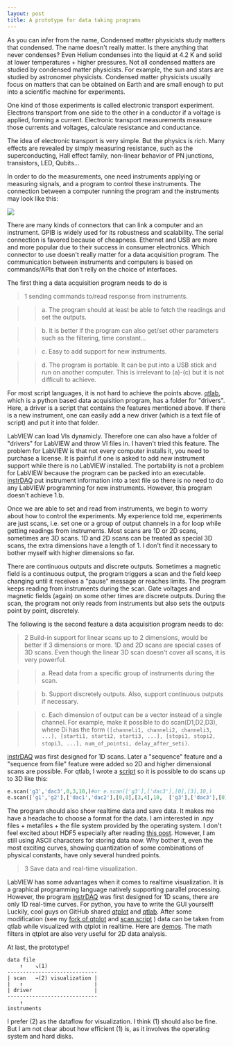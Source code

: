 ```yaml
---
layout: post
title: A prototype for data taking programs
---
```

As you can infer from the name, Condensed matter physicists study matters that condensed. The name doesn't really matter. Is there anything that never condenses? Even Helium condenses into the liquid at 4.2 K and solid at lower temperatures + higher pressures. Not all condensed matters are studied by condensed matter physicists. For example, the sun and stars are studied by astronomer physicists. Condensed matter physicists usually focus on matters that can be obtained on Earth and are small enough to put into a scientific machine for experiments.

One kind of those experiments is called electronic transport experiment. Electrons transport from one side to the other in a conductor if a voltage is applied, forming a current. Electronic transport measurements measure those currents and voltages, calculate resistance and conductance. 

The idea of electronic transport is very simple. But the physics is rich. Many effects are revealed by simply measuring resistance, such as the superconducting, Hall effect family, non-linear behavior of PN junctions, transistors, LED, Qubits...

In order to do the measurements, one need instruments applying or measuring signals, and a program to control these instruments. The connection between a computer running the program and the instruments may look like this:

![](https://github.com/cover-me/instrDAQ/raw/master/documentation/images/setup.jpg)

There are many kinds of connectors that can link a computer and an instrument. GPIB is widely used for its robustness and scalability. The serial connection is favored because of cheapness. Ethernet and USB are more and more popular due to their success in consumer electronics. Which connector to use doesn't really matter for a data acquisition program. The communication between instruments and computers is based on commands/APIs that don't relly on the choice of interfaces.

The first thing a data acquisition program needs to do is

>1 sending commands to/read response from instruments.

>> a. The program should at least be able to fetch the readings and set the outputs.
  
>> b. It is better if the program can also get/set other parameters such as the filtering, time constant... 
  
>> c. Easy to add support for new instruments.
  
>> d. The program is portable. It can be put into a USB stick and run on another computer. This is irrelevant to (a)-(c) but it is not difficult to achieve.

For most script languages, it is not hard to achieve the points above. [qtlab](https://github.com/heeres/qtlab), which is a python based data acquisition program, has a folder for "drivers". Here, a driver is a script that contains the features mentioned above. If there is a new instrument, one can easily add a new driver (which is a text file of script) and put it into that folder.

LabVIEW can load VIs dynamicly. Therefore one can also have a folder of "drivers" for LabVIEW and throw VI files in. I haven't tried this feature. The problem for LabVIEW is that not every computer installs it, you need to purchase a license. It is painful if one is asked to add new instrument support while there is no LabVIEW installed. The portability is not a problem for LabVIEW because the program can be packed into an executable. [instrDAQ](https://github.com/cover-me/instrDAQ) put instrument information into a text file so there is no need to do any LabVIEW programming for new instruments. However, this program doesn't achieve 1.b.

Once we are able to set and read from instruments, we begin to worry about how to control the experiments. My experience told me, experiments are just scans, i.e. set one or a group of output channels in a for loop while getting readings from instruments. Most scans are 1D or 2D scans, sometimes are 3D scans. 1D and 2D scans can be treated as special 3D scans, the extra dimensions have a length of 1. I don't find it necessary to bother myself with higher dimensions so far. 

There are continuous outputs and discrete outputs. Sometimes a magnetic field is a continuous output, the program triggers a scan and the field keep changing until it receives a "pause" message or reaches limits. The program keeps reading from instruments during the scan. Gate voltages and magnetic fields (again) on some other times are discrete outputs. During the scan, the program not only reads from instruments but also sets the outputs point by point, discretely.  

The following is the second feature  a data acquisition program needs to do:

>2 Build-in support for linear scans up to 2 dimensions, would be better if 3 dimensions or more. 1D and 2D scans are special cases of 3D scans. Even though the linear 3D scan doesn't cover all scans, it is very powerful.

>>a. Read data from a specific group of instruments during the scan.

>>b. Support discretely outputs. Also, support continuous outputs if necessary.

>>c. Each dimension of output can be a vector instead of a single channel. For example, make it possible to do scan(D1,D2,D3), where Di has the form `([channeli1, channeli2, channeli3, ...], [starti1, starti2, starti3, ...], [stopi1, stopi2, stopi3, ...], num_of_pointsi, delay_after_seti)`.

[instrDAQ](https://github.com/cover-me/instrDAQ) was first designed for 1D scans. Later a "sequence" feature and a "sequence from file" feature were added so 2D and higher dimensional scans are possible. For qtlab, I wrote a [script](https://github.com/cover-me/repository/tree/master/qt/qtlab%20scan%20scripts) so it is possible to do scans up to 3D like this:

```python
e.scan('g3','dac3',0,3,10,)#or e.scan(['g3'],['dac3'],[0],[3],10,)
e.scan(['g1','g2'],['dac1','dac2'],[0,0],[3,4],10,  ['g3'],['dac3'],[0],[3],10,  ['g5'],['dac5'],[0],[3],10)
```

The program should also show realtime data and save data. It makes me have a headache to choose a format for the data. I am interested in .npy files + metafiles + the file system provided by the operating system. I don't feel excited about HDF5 especially after reading [this post](https://cyrille.rossant.net/moving-away-hdf5/). However, I am still using ASCII characters for storing data now. Why bother it, even the most exciting curves, showing quantization of some combinations of physical constants, have only several hundred points. 

>3 Save data and real-time visualization. 

LabVIEW has some advantages when it comes to realtime visualization. It is a graphical programming language natively supporting parallel processing. However, the program [instrDAQ](https://github.com/cover-me/instrDAQ) was first designed for 1D scans, there are only 1D real-time curves. For python, you have to write the GUI yourself! Luckily, cool guys on GitHub shared [qtplot](https://github.com/Rubenknex/qtplot) and [qtlab](https://github.com/heeres/qtlab). After some modification (see my [fork of qtplot](https://github.com/cover-me/qtplot) and [scan script](https://github.com/cover-me/repository/tree/master/qt/qtlab%20scan%20scripts) ) data can be taken from qtlab while visualized with qtplot in realtime. Here are [demos](https://cover-me.github.io/2019/03/31/qtplot-demo.html). The math filters in qtplot are also very useful for 2D data analysis.

At last, the prototype!

```
data file                
    ↑    ↘(1)                    
-----------------------------
| scan   →(2) visualization |
|   ↑                       |
| driver                    |
-----------------------------
    ↑
instruments
```

I prefer (2) as the dataflow for visualization. I think (1) should also be fine. But I am not clear about how efficient (1) is, as it involves the operating system and hard disks.




